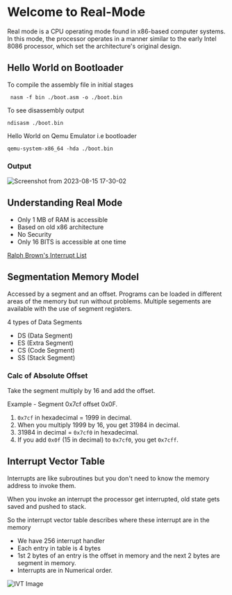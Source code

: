 # Welcome to Real-Mode

Real mode is a CPU operating mode found in x86-based computer systems. In this mode, the processor operates in a manner similar to the early Intel 8086 processor, which set the architecture's original design.

## Hello World on Bootloader

To compile the assembly file in initial stages

     nasm -f bin ./boot.asm -o ./boot.bin

To see disassembly output

    ndisasm ./boot.bin

Hello World on Qemu Emulator i.e bootloader

    qemu-system-x86_64 -hda ./boot.bin

### Output

![Screenshot from 2023-08-15 17-30-02](https://github.com/anish-patil/Kernel-Development/assets/101693650/eab213d8-dae4-4e98-a368-c5f216f83808)

## Understanding Real Mode

- Only 1 MB of RAM is accessible
- Based on old x86 architecture
- No Security
- Only 16 BITS is accessible at one time

[Ralph Brown's Interrupt List](https://www.ctyme.com/intr/int.htm)

## Segmentation Memory Model

Accessed by a segment and an offset. Programs can be loaded in different areas of the memory but run without problems. Multiple segements are available with the use of segment registers.

4 types of Data Segments

- DS (Data Segment)
- ES (Extra Segment)
- CS (Code Segment)
- SS (Stack Segment)

### Calc of Absolute Offset

Take the segment multiply by 16 and add the offset.

Example - Segment 0x7cf offset 0x0F.

1. `0x7cf` in hexadecimal = 1999 in decimal.
2. When you multiply 1999 by 16, you get 31984 in decimal.
3. 31984 in decimal = `0x7cf0` in hexadecimal.
4. If you add `0x0f` (15 in decimal) to `0x7cf0`, you get `0x7cff`.

##  Interrupt Vector Table

Interrupts are like subroutines but you don't need to know the memory address to invoke them.

When you invoke an interrupt the processor get interrupted, old state gets saved and pushed to stack.

So the interrupt vector table describes where these interrupt are in the memory 

- We have 256 interrupt handler
- Each entry in table is 4 bytes
- 1st 2 bytes of an entry is the offset in memory and the next 2 bytes are segment in memory.
- Interrupts are in Numerical order.

![IVT Image](https://github.com/anish-patil/Kernel-Development/assets/101693650/d6026d65-4dc7-41a2-be50-810e5ef32484)
